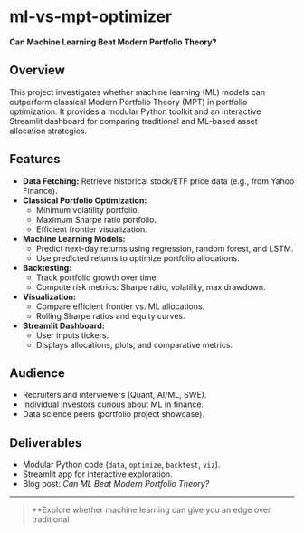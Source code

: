 # ml-vs-mpt-optimizer

**Can Machine Learning Beat Modern Portfolio Theory?**

## Overview

This project investigates whether machine learning (ML) models can outperform classical Modern Portfolio Theory (MPT) in portfolio optimization. It provides a modular Python toolkit and an interactive Streamlit dashboard for comparing traditional and ML-based asset allocation strategies.

## Features

- **Data Fetching:** Retrieve historical stock/ETF price data (e.g., from Yahoo Finance).
- **Classical Portfolio Optimization:**
  - Minimum volatility portfolio.
  - Maximum Sharpe ratio portfolio.
  - Efficient frontier visualization.
- **Machine Learning Models:**
  - Predict next-day returns using regression, random forest, and LSTM.
  - Use predicted returns to optimize portfolio allocations.
- **Backtesting:**
  - Track portfolio growth over time.
  - Compute risk metrics: Sharpe ratio, volatility, max drawdown.
- **Visualization:**
  - Compare efficient frontier vs. ML allocations.
  - Rolling Sharpe ratios and equity curves.
- **Streamlit Dashboard:**
  - User inputs tickers.
  - Displays allocations, plots, and comparative metrics.

## Audience

- Recruiters and interviewers (Quant, AI/ML, SWE).
- Individual investors curious about ML in finance.
- Data science peers (portfolio project showcase).

## Deliverables

- Modular Python code (`data`, `optimize`, `backtest`, `viz`).
- Streamlit app for interactive exploration.
- Blog post: _Can ML Beat Modern Portfolio Theory?_

---

> **Explore whether machine learning can give you an edge over traditional